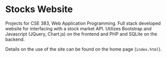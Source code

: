 # Stocks Website

Projects for CSE 383, Web Application Programming. Full stack developed website for interfacing with a stock market API. Utilizes Bootstrap and Javascript (JQuery, Chart.js) on the frontend and PHP and SQLite on the backend.

Details on the use of the site can be found on the home page (`index.html`).